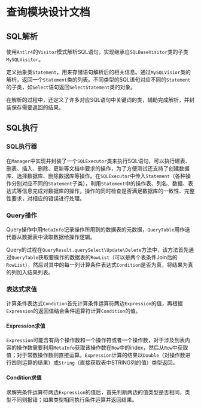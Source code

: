 # 查询模块设计文档
## SQL解析

使用`Antlr4`的`Visitor`模式解析SQL语句。实现继承自`SQLBaseVisitor`类的子类`MySQLVisitor`。

定义抽象类`Statement`，用来存储语句解析后的相关信息。通过`MySQLVisior`类的解析，返回一个`Statement`类的列表。不同类型的SQL语句对应不同的`Statement`的子类，如`Select`语句返回`SelectStatement`类的对象。

在解析的过程中，还定义了许多对应SQL语句中关键词的类，辅助完成解析，并封装保存需要返回的结果。

## SQL执行
### SQL执行器
在`Manager`中实现并封装了一个`SQLExecutor`类来执行SQL语句，可以执行建表、删表、插入、删除、更新等文档中要求的操作，为了方便测试还支持了创建数据库、选择数据库、删除数据库等操作。在`SQLExecutor`中传入`Statement`（各种操作分别对应不同的`Statement`子类），利用`Statement`中的操作表、列名、数据、表达式等信息完成对数据库的操作，操作的同时检查是否满足数据库的一致性、完整性要求，对相应的错误进行处理。

### Query操作
Query操作中用`MetaInfo`记录操作所用到的数据表的元数据，`QueryTable`用作迭代器从数据表中读取数据给操作逻辑。

Query的过程在`QueryResult.querySelect\Update\Delete`方法中，该方法首先通过`QueryTable`获取要操作的数据表的`RowList`（可以是两个表条件Join后的`RowList`），然后对其中的每一列计算条件表达式`Condition`是否为真，将结果为真的列加入结果列表。

### 表达式求值
计算条件表达式`Condition`首先计算条件运算符两边`Expression`的值，再根据`Expression`的返回值结合条件运算符计算`Condition`的值。

#### Expression求值
`Expression`可能含有两个操作数和一个操作符或者一个操作数，对于涉及到表内容的操作数需要利用`MetaInfo`获取该操作数在`Row`中的index，然后从`Row`中获取值；对于常数操作数则直接运算。`Expression`计算的结果以`Double`（对操作数进行四则运算的结果）或`String`（直接获取表中STRING列的值）类型返回。

#### Condition求值
求解完条件运算符两边`Expression`的值后，首先判断两边的值类型是否相同，类型不同则报错；如果类型相同执行条件运算并返回结果。

